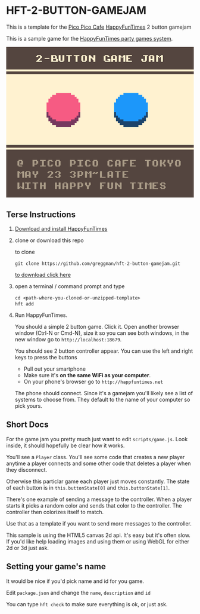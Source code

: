HFT-2-BUTTON-GAMEJAM
====================

This is a template for the [Pico Pico Cafe](http://picopicocafe.com) [HappyFunTimes](http://docs.happyfuntimes.net) 2 button gamejam

This is a sample game for the [HappyFunTimes party games system](http://greggman.github.io/HappyFunTimes).

<img src="screenshot.png" />

## Terse Instructions

1.  [Download and install HappyFunTimes](http://superhappyfuntimes.net/install)
2.  clone or download this repo

    to clone

        git clone https://github.com/greggman/hft-2-button-gamejam.git

    [to download click here](https://github.com/greggman/hft-2-button-gamejam/archive/master.zip)

3.  open a terminal / command prompt and type

        cd <path-where-you-cloned-or-unzipped-template>
        hft add

4.  Run HappyFunTimes.

    You should a simple 2 button game. Click it. Open another
    browser window (Ctrl-N or Cmd-N), size it so you can see
    both windows, in the new window go to `http://localhost:18679`.

    You should see 2 button controller appear. You can use the left
    and right keys to press the buttons

    *   Pull out your smartphone
    *   Make sure it's **on the same WiFi as your computer**.
    *   On your phone's browser go to `http://happfuntimes.net`

    The phone should connect. Since it's a gamejam you'll likely
    see a list of systems to choose from. They default to the name
    of your computer so pick yours.

## Short Docs

For the game jam you pretty much just want to edit `scripts/game.js`.
Look inside, it should hopefully be clear how it works.

You'll see a `Player` class. You'll see some code that creates
a new player anytime a player connects and some other code that
deletes a player when they disconnect.

Otherwise this particlar game each player just moves constantly.
The state of each button is in `this.buttonState[0]` and
`this.buttonState[1]`.

There's one example of sending a message to the controller. When
a player starts it picks a random color and sends that color to
the controller. The controller then colorizes itself to match.

Use that as a template if you want to send more messages to the
controller.

This sample is using the HTML5 canvas 2d api. It's easy but it's
often slow. If you'd like help loading images and using them
or using WebGL for either 2d or 3d just ask.

## Setting your game's name

It would be nice if you'd pick name and id for you game.

Edit `package.json` and change the `name`, `description` and `id`

You can type `hft check` to make sure everything is ok, or just ask.

